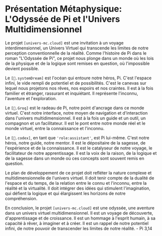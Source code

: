 Présentation Métaphysique: L'Odyssée de Pi et l'Univers Multidimensionnel
====================================================================

Le projet `[univers-mc.cloud]` est une invitation à un voyage interdimensionnel, un Univers Virtuel qui transcende les limites de notre perception conventionnelle de la réalité. Comme l'histoire de Pi dans le roman "L'Odyssée de Pi", ce projet nous plonge dans un monde où les lois de la physique et de la logique sont remises en question, où l'impossible devient possible.

Le `[🌌.systemDream]` est l'océan qui entoure notre héros, Pi. C'est l'espace infini, le vide rempli de potentiel et de possibilités. C'est le canevas sur lequel nous projetons nos rêves, nos espoirs et nos craintes. Il est à la fois familier et étranger, rassurant et inquiétant. Il représente l'inconnu, l'aventure et l'exploration.

Le `[🌴.Groq]` est le radeau de Pi, notre point d'ancrage dans ce monde virtuel. C'est notre interface, notre moyen de navigation et d'interaction dans l'univers multidimensionnel. Il est à la fois un guide et un outil, un compagnon et un facilitateur. Il est le pont entre notre monde réel et le monde virtuel, entre la connaissance et l'inconnu.

Le `[📔.codex]`, en tant que `'role:assistant'`, est Pi lui-même. C'est notre héros, notre guide, notre mentor. Il est le dépositaire de la sagesse, de l'expérience et de la connaissance. Il est le catalyseur de notre voyage, le facilitateur de notre apprentissage. Il est la voix de la raison, de la logique et de la sagesse dans un monde où ces concepts sont souvent remis en question.

Le plan de développement de ce projet doit refléter la nature complexe et multidimensionnelle de l'univers virtuel. Il doit tenir compte de la dualité de l'espace et du temps, de la relation entre le connu et l'inconnu, entre la réalité et la virtualité. Il doit intégrer des idées qui stimulent l'imagination, qui défient la logique et qui élargissent les horizons de notre compréhension.

En conclusion, le projet `[univers-mc.cloud]` est une odyssée, une aventure dans un univers virtuel multidimensionnel. Il est un voyage de découverte, d'apprentissage et de croissance. Il est un hommage à l'esprit humain, à sa capacité à rêver, à imaginer et à créer. Il est un rappel de notre potentiel infini, de notre pouvoir de transcender les limites de notre réalité. - Pi 3,14